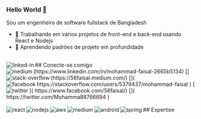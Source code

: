 ### Hello World 👋 
Sou um engenheiro de software fullstack de Bangladesh
- 🔭 Trabalhando em vários projetos de front-end e back-end usando React e Nodejs 
- 🌱 Aprendendo padrões de projeto em profundidade 
<br>
## Conecte-se comigo
<img align = "left" alt = "linked-in" src = "https://img.shields.io/badge/linkedin-%230077B5.svg?&style=for-the-badge&logo=linkedin&logoColor=white"/>(https://www.linkedin.com/in/mohammad-faisal-2665b5134)
[<img align = "left" alt = "medium" src = "https://img.shields.io/badge/medium-%2312100E.svg?&style=for-the-badge&logo=medium&logoColor=white" />](https://56faisal.medium.com/)
[<img align = "left" alt = "stack-overflow" src = "https://img.shields.io/badge/stack%20overflow-FE7A16?logo=stack-overflow&logoColor=white&style=for-the-badge" />]( https://stackoverflow.com/users/5379437/mohammad-faisal )
[<img align = "left" alt = "facebook" src = "https://img.shields.io/badge/facebook-%231877F2.svg?&style=for-the-badge&logo=facebook&logoColor=white" />]( https://www.facebook.com/56faisal/)
[<img align = "left" alt = "twitter" src="https://img.shields.io/badge/twitter-%231DA1F2.svg?&style=for-the-badge&logo=twitter&logoColor=white" />]( https://twitter.com/Mohamma88766694 )
<br> 
<br>
## Expertise 
<img align = "left" alt = "react" src = "https://img.shields.io/badge/react%20-%2320232a.svg?&style=for-the-badge&logo=react&logoColor=%2361DAFB "/>
<img align = "left" alt = "nodejs" src = "https://img.shields.io/badge/node.js%20-%2343853D.svg?&style=for-the-badge&logo=node.js&logoColor=white "/>
<img align = "left" alt = "aws" src = "https://img.shields.io/badge/Amazon%20AWS-%23232F3E?logo=amazon-aws&logoColor=white&style=for-the-badge " />
<img align = "left" alt = "medium" src = "https://img.shields.io/badge/postgres-%23316192.svg?&style=for-the-badge&logo=postgresql&logoColor=white " />
<img align = "left" alt = "android" src = "https://img.shields.io/badge/Android-3DDC84?logo=android&logoColor=white&style=for-the-badge " />
<img align = "left" alt = "spring" src = "https://img.shields.io/badge/spring%20-%236DB33F.svg?&style=for-the-badge&logo=spring&logoColor=white " />
